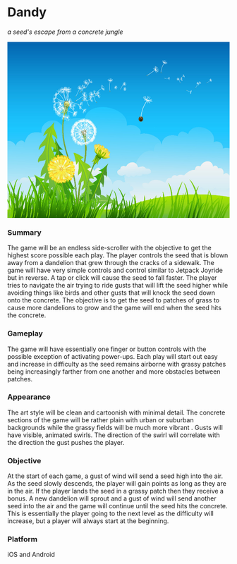 # Dandy
*a seed's escape from a concrete jungle*

<p align="center">
  <img src="https://github.com/byhag/Dandy/blob/master/Dandy/Assets/Images/gamestart.jpg" align="middle" width="600" height="400"/>
</p>

### Summary
The game will be an endless side-scroller with the objective to get the highest score possible each play. The player controls the seed that is blown away from a dandelion that grew through the cracks of a sidewalk. The game will have very simple controls and control similar to Jetpack Joyride but in reverse. A tap or click will cause the seed to fall faster. The player tries to navigate the air trying to ride gusts that will lift the seed higher while avoiding things like birds and other gusts that will knock the seed down onto the concrete. The objective is to get the seed to patches of grass to cause more dandelions to grow and the game will end when the seed hits the concrete.

### Gameplay
The game will have essentially one finger or button controls with the possible exception of activating power-ups. Each play will start out easy and increase in difficulty as the seed remains airborne with grassy patches being increasingly farther from one another and more obstacles between patches. 

### Appearance
The art style will be clean and cartoonish with minimal detail. The concrete sections of the game will be rather plain with urban or suburban backgrounds while the grassy fields will be much more vibrant . Gusts will have visible, animated swirls. The direction of the swirl will correlate with the direction the gust pushes the player. 

### Objective 
At the start of each game, a gust of wind will send a seed high into the air. As the seed slowly descends, the player will gain points as long as they are in the air. If the player lands the seed in a grassy patch then they receive a bonus. A new dandelion will sprout and a gust of wind will send another seed into the air and the game will continue until the seed hits the concrete. This is essentially the player going to the next level as the difficulty will increase, but a player will always start at the beginning.

### Platform 
iOS and Android
